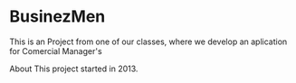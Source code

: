 BusinezMen
==========

This is an Project from one of our classes, where we develop an aplication for  Comercial Manager's

About
This project started in 2013.
